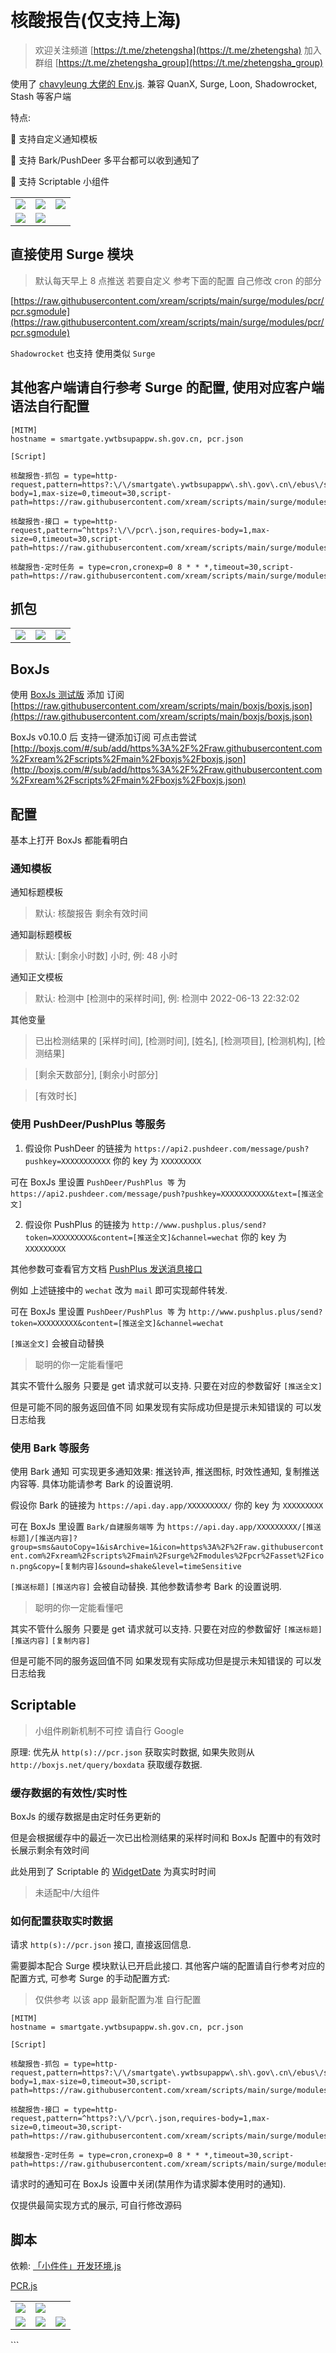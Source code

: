 # 核酸报告(仅支持上海)

> 欢迎关注频道 [https://t.me/zhetengsha](https://t.me/zhetengsha) 加入群组 [https://t.me/zhetengsha_group](https://t.me/zhetengsha_group)

使用了 [chavyleung 大佬的 Env.js](https://github.com/chavyleung/scripts/blob/master/Env.js). 兼容 QuanX, Surge, Loon, Shadowrocket, Stash 等客户端

特点:

🔧 支持自定义通知模板

🔔 支持 Bark/PushDeer 多平台都可以收到通知了

🚀 支持 Scriptable 小组件

<table>
  <tr>
    <td valign="top"><img src="screenshots/4.jpg"></td>
    <td valign="top"><img src="screenshots/8.jpeg"></td>
    <td valign="top"><img src="screenshots/5.jpg"></td>
  </tr>
  <tr>
    <td valign="top"><img src="screenshots/1.gif"></td>
    <td valign="top"><img src="screenshots/2.gif"></td>
  </tr>
</table>

## 直接使用 Surge 模块

> 默认每天早上 8 点推送 若要自定义 参考下面的配置 自己修改 cron 的部分

[https://raw.githubusercontent.com/xream/scripts/main/surge/modules/pcr/pcr.sgmodule](https://raw.githubusercontent.com/xream/scripts/main/surge/modules/pcr/pcr.sgmodule)

`Shadowrocket` 也支持 使用类似 `Surge`

## 其他客户端请自行参考 Surge 的配置, 使用对应客户端语法自行配置

```
[MITM]
hostname = smartgate.ywtbsupappw.sh.gov.cn, pcr.json

[Script]

核酸报告-抓包 = type=http-request,pattern=https?:\/\/smartgate\.ywtbsupappw\.sh\.gov\.cn\/ebus\/swift\/mw\/v1,requires-body=1,max-size=0,timeout=30,script-path=https://raw.githubusercontent.com/xream/scripts/main/surge/modules/pcr/pcr.js

核酸报告-接口 = type=http-request,pattern=^https?:\/\/pcr\.json,requires-body=1,max-size=0,timeout=30,script-path=https://raw.githubusercontent.com/xream/scripts/main/surge/modules/pcr/pcr.js

核酸报告-定时任务 = type=cron,cronexp=0 8 * * *,timeout=30,script-path=https://raw.githubusercontent.com/xream/scripts/main/surge/modules/pcr/pcr.js

```

## 抓包

<table>
  <tr>
    <td valign="top"><img src="screenshots/1.png"></td>
    <td valign="top"><img src="screenshots/2.png"></td>
    <td valign="top"><img src="screenshots/3.png"></td>
  </tr>
</table>

## BoxJs

使用 [BoxJs 测试版](https://chavyleung.gitbook.io/boxjs) 添加 订阅 [https://raw.githubusercontent.com/xream/scripts/main/boxjs/boxjs.json](https://raw.githubusercontent.com/xream/scripts/main/boxjs/boxjs.json)

BoxJs v0.10.0 后 支持一键添加订阅 可点击尝试 [http://boxjs.com/#/sub/add/https%3A%2F%2Fraw.githubusercontent.com%2Fxream%2Fscripts%2Fmain%2Fboxjs%2Fboxjs.json](http://boxjs.com/#/sub/add/https%3A%2F%2Fraw.githubusercontent.com%2Fxream%2Fscripts%2Fmain%2Fboxjs%2Fboxjs.json)

## 配置

基本上打开 BoxJs 都能看明白

### 通知模板

通知标题模板

> 默认: 核酸报告 剩余有效时间

通知副标题模板

> 默认: [剩余小时数] 小时, 例: 48 小时

通知正文模板

> 默认: 检测中 [检测中的采样时间], 例: 检测中 2022-06-13 22:32:02

其他变量

> 已出检测结果的 [采样时间], [检测时间], [姓名], [检测项目], [检测机构], [检测结果]

> [剩余天数部分], [剩余小时部分]

> [有效时长]

### 使用 PushDeer/PushPlus 等服务

1. 假设你 PushDeer 的链接为 `https://api2.pushdeer.com/message/push?pushkey=XXXXXXXXXXX` 你的 key 为 `XXXXXXXXX`

可在 BoxJs 里设置 `PushDeer/PushPlus 等` 为 `https://api2.pushdeer.com/message/push?pushkey=XXXXXXXXXXX&text=[推送全文]`

2. 假设你 PushPlus 的链接为 `http://www.pushplus.plus/send?token=XXXXXXXXX&content=[推送全文]&channel=wechat` 你的 key 为 `XXXXXXXXX`

其他参数可查看官方文档 [PushPlus 发送消息接口](http://www.pushplus.plus/doc/guide/api.html#%E4%B8%80%E3%80%81%E5%8F%91%E9%80%81%E6%B6%88%E6%81%AF%E6%8E%A5%E5%8F%A3)

例如 上述链接中的 `wechat` 改为 `mail` 即可实现邮件转发.

可在 BoxJs 里设置 `PushDeer/PushPlus 等` 为 `http://www.pushplus.plus/send?token=XXXXXXXXX&content=[推送全文]&channel=wechat`

`[推送全文]` 会被自动替换

> 聪明的你一定能看懂吧

其实不管什么服务 只要是 get 请求就可以支持. 只要在对应的参数留好 `[推送全文]`

但是可能不同的服务返回值不同 如果发现有实际成功但是提示未知错误的 可以发日志给我

### 使用 Bark 等服务

使用 Bark 通知 可实现更多通知效果: 推送铃声, 推送图标, 时效性通知, 复制推送内容等. 具体功能请参考 Bark 的设置说明.

假设你 Bark 的链接为 `https://api.day.app/XXXXXXXXX/` 你的 key 为 `XXXXXXXXX`

可在 BoxJs 里设置 `Bark/自建服务端等` 为 `https://api.day.app/XXXXXXXXX/[推送标题]/[推送内容]?group=sms&autoCopy=1&isArchive=1&icon=https%3A%2F%2Fraw.githubusercontent.com%2Fxream%2Fscripts%2Fmain%2Fsurge%2Fmodules%2Fpcr%2Fasset%2Ficon.png&copy=[复制内容]&sound=shake&level=timeSensitive`

`[推送标题]` `[推送内容]` 会被自动替换. 其他参数请参考 Bark 的设置说明.

> 聪明的你一定能看懂吧

其实不管什么服务 只要是 get 请求就可以支持. 只要在对应的参数留好 `[推送标题]` `[推送内容]` `[复制内容]`

但是可能不同的服务返回值不同 如果发现有实际成功但是提示未知错误的 可以发日志给我

## Scriptable

> 小组件刷新机制不可控 请自行 Google

原理: 优先从 `http(s)://pcr.json` 获取实时数据, 如果失败则从 `http://boxjs.net/query/boxdata` 获取缓存数据.

### 缓存数据的有效性/实时性

BoxJs 的缓存数据是由定时任务更新的

但是会根据缓存中的最近一次已出检测结果的采样时间和 BoxJs 配置中的有效时长展示剩余有效时间

此处用到了 Scriptable 的 [WidgetDate](https://docs.scriptable.app/widgetdate/) 为真实时时间

> 未适配中/大组件

### 如何配置获取实时数据

请求 `http(s)://pcr.json` 接口, 直接返回信息.

需要脚本配合 Surge 模块默认已开启此接口. 其他客户端的配置请自行参考对应的配置方式, 可参考 Surge 的手动配置方式:

> 仅供参考 以该 app 最新配置为准 自行配置

```
[MITM]
hostname = smartgate.ywtbsupappw.sh.gov.cn, pcr.json

[Script]

核酸报告-抓包 = type=http-request,pattern=https?:\/\/smartgate\.ywtbsupappw\.sh\.gov\.cn\/ebus\/swift\/mw\/v1,requires-body=1,max-size=0,timeout=30,script-path=https://raw.githubusercontent.com/xream/scripts/main/surge/modules/pcr/pcr.js

核酸报告-接口 = type=http-request,pattern=^https?:\/\/pcr\.json,requires-body=1,max-size=0,timeout=30,script-path=https://raw.githubusercontent.com/xream/scripts/main/surge/modules/pcr/pcr.js

核酸报告-定时任务 = type=cron,cronexp=0 8 * * *,timeout=30,script-path=https://raw.githubusercontent.com/xream/scripts/main/surge/modules/pcr/pcr.js

```

请求时的通知可在 BoxJs 设置中关闭(禁用作为请求脚本使用时的通知).

仅提供最简实现方式的展示, 可自行修改源码

## 脚本

依赖: [「小件件」开发环境.js](https://raw.githubusercontent.com/xream/scripts/main/scriptable/「小件件」开发环境.js)

[PCR.js](https://raw.githubusercontent.com/xream/scripts/main/scriptable/pcr/PCR.js)

<table>
  <tr>
    <td valign="top"><img src="screenshots/1.gif"></td>
    <td valign="top"><img src="screenshots/2.gif"></td>
  </tr>
  <tr>
    <td valign="top"><img src="screenshots/6.jpeg"></td>
    <td valign="top"><img src="screenshots/4.jpg"></td>
    <td valign="top"><img src="screenshots/7.PNG"></td>
  </tr>
 </table>
```

